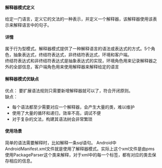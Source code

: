 #### 解释器模式定义
给定一门语言，定义它的文法的一种表示，并定义一个解释器，该解释器使用该表示来解释语言中的句子。
#### 详情
属于行为型模式。解释器模式提供了一种解释语言的语法或表达式的方式。5个角色，抽象表达式，终结符表达式，非终结符表达式，环境和客户端。  
终结符表达式和非终结符表达式是抽象表达式的实现，环境角色用来记录解释器之外的全部信息，客户端角色用来使用解释器来解释给定的语言
#### 解释器模式优缺点
优点：
要扩展语法规则只需要新增解释器就可以了，符合开闭原则。  
缺点：
- 每个语法都至少需要对应一个解释器，会产生大量的类，难以维护
- 使用了大量的循环和递归，效率不高，调试不便
- 对于复杂的文法，构建其语法树会非常繁琐
#### 使用场景
简单的语法需要解释时，比如解释一条sql语句。
Android中AndroidManifest.xml文件就是使用了解释器模式。实际上这个xml文件是由pms使用PackageParser这个类来解释，对于xml中的每一个标签，都有对应的类去保存相应的信息。





